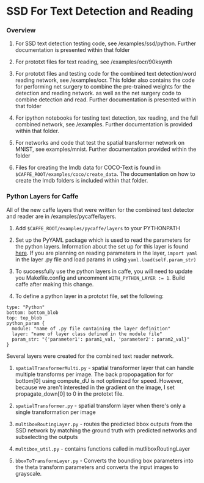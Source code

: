 # SSD For Text Detection and Reading

### Overview

1. For SSD text detection testing code, see /examples/ssd/python. Further documentation is presented within that folder

2. For prototxt files for text reading, see /examples/ocr/90ksynth

3. For prototxt files and testing code for the combined text detection/word reading network, see /examples/ocr. This folder also contains the code for performing net surgery to combine the pre-trained weights for the detection and reading network. as well as the net surgery code to combine detection and read. Further documentation is presented within that folder

4. For ipython notebooks for testing text detection, tex reading, and the full combined network, see /examples. Further documentation is provided within that folder.

5. For networks and code that test the spatial transformer network on MNIST, see examples/mnist. Further documentation provided within the folder

6. Files for creating the lmdb data for COCO-Text is found in `$CAFFE_ROOT/examples/coco/create_data`. The documentation on how to create the lmdb folders is included within that folder. 

### Python Layers for Caffe

All of the new caffe layers that were written for the combined text detector and reader are in /examples/pycaffe/layers. 

1. Add `$CAFFE_ROOT/examples/pycaffe/layers` to your PYTHONPATH

2. Set up the PyYAML package which is used to read the parameters for the python layers. Information about the set up for this layer is found [here](http://pyyaml.org/wiki/PyYAML). If you are planning on reading parameters in the layer, `import yaml` in the layer .py file and load params in using `yaml.load(self.param_str)`

3. To successfully use the python layers in caffe, you will need to update you Makefile.config and uncomment `WITH_PYTHON_LAYER := 1`. Build caffe after making this change. 

4. To define a python layer in a prototxt file, set the following: 
  ```Shell
  type: "Python"
  bottom: bottom_blob
  top: top_blob
  python_param {
    module: "name of .py file containing the layer definition"
    layer: "name of layer class defined in the module file"
    param_str: "{'parameter1': param1_val, 'parameter2': param2_val}"
  }
  ```

Several layers were created for the combined text reader network.

1. `spatialTransformerMulti.py` - spatial transformer layer that can handle multiple transforms per image. The back propopagation for for bottom[0] using compute_dU is not optimized for speed. However, because we aren't interested in the gradient on the image, I set propagate_down[0] to 0 in the prototxt file.

2. `spatialTransformer.py` - spatial transform layer when there's only a single transformation per image

3. `multiboxRoutingLayer.py` - routes the predicted bbox outputs from the SSD network by matching the ground truth with predicted networks and subselecting the outputs

4. `multibox_util.py` - contains functions called in mutliboxRoutingLayer

5. `bboxToTransformLayer.py` - Converts the bounding box parameters into the theta transform parameters and converts the input images to grayscale.
